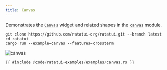 ```yaml
---
title: Canvas
---
```


Demonstrates the [`Canvas`](https://docs.rs/ratatui/latest/ratatui/widgets/canvas/index.html) widget
and related shapes in the
[`canvas`](https://docs.rs/ratatui/latest/ratatui/widgets/canvas/index.html) module.

```shell title=run example
git clone https://github.com/ratatui-org/ratatui.git --branch latest
cd ratatui
cargo run --example=canvas --features=crossterm
```

![canvas](canvas.gif)

```rust title=canvas.rs
{{ #include @code/ratatui-examples/examples/canvas.rs }}
```
